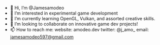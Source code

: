 - 👋 Hi, I’m @Jamesamodeo
- 👀 I’m interested in experimental game development
- 🌱 I’m currently learning OpenGL, Vulkan, and assorted creative skills.
- 💞️ I’m looking to collaborate on innovative game dev projects!
- 📫 How to reach me:
  website: amodeo.dev
  twitter: @j_amo_
  email:   jamesamodeo597@gmail.com
